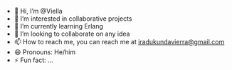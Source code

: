 - 👋 Hi, I’m @Viella
- 👀 I’m interested in collaborative projects
- 🌱 I’m currently learning Erlang 
- 💞️ I’m looking to collaborate on any idea
- 📫 How to reach me, you can reach me at iradukundavierra@gmail.com
- 😄 Pronouns: He/him
- ⚡ Fun fact: ...

<!---
unmatched78/unmatched78 is a ✨ special ✨ repository because its `README.md` (this file) appears on your GitHub profile.
You can click the Preview link to take a look at your changes.
--->
